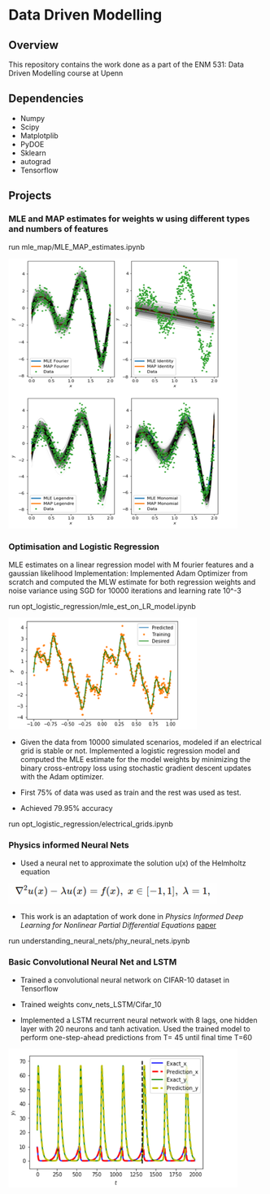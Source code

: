 # Data Driven Modelling

## Overview
This repository contains the work done as a part of the ENM 531: Data Driven Modelling course at Upenn 

## Dependencies
- Numpy
- Scipy
- Matplotplib
- PyDOE
- Sklearn
- autograd
- Tensorflow


## Projects

### MLE and MAP estimates for weights w using different types and numbers of features

run mle\_map/MLE\_MAP\_estimates.ipynb

<img src="results/mle_map.png" width="450" > 

### Optimisation and Logistic Regression

MLE estimates on a linear regression model with M fourier features and a gaussian likelihood
Implementation: Implemented Adam Optimizer from scratch and computed the MLW estimate for both regression weights and noise variance using SGD for 10000 iterations and learning rate 10\^-3

run opt\_logistic\_regression/mle\_est\_on\_LR\_model.ipynb

<img src="results/image2.png" width="370" > 

- Given the data from 10000 simulated scenarios, modeled if an electrical grid is stable or not. Implemented a logistic regression model and computed the MLE estimate for the model weights by minimizing the binary cross-entropy loss using stochastic gradient descent updates with the Adam optimizer.

- First 75% of data was used as train and the rest was used as test.

- Achieved 79.95% accuracy

run opt\_logistic\_regression/electrical\_grids.ipynb

### Physics informed Neural Nets

- Used a neural net to approximate the solution u(x) of the Helmholtz equation

<img src="results/image3.png" width="410" > 

- This work is an adaptation of work done in _Physics Informed Deep Learning for Nonlinear Partial Differential Equations_ [paper](https://arxiv.org/pdf/1711.10561.pdf)

run understanding\_neural\_nets/phy\_neural\_nets.ipynb

### Basic Convolutional Neural Net and LSTM

- Trained a convolutional neural network on CIFAR-10 dataset in Tensorflow
- Trained weights conv\_nets\_LSTM/Cifar\_10

- Implemented a LSTM recurrent neural network with 8 lags, one hidden layer with 20 neurons and tanh activation. Used the trained model to perform one-step-ahead predictions from T= 45 until final time T=60

<img src="results/image4.png" width="450" > 
